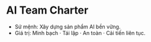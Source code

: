 # AI Team Charter
- Sứ mệnh: Xây dựng sản phẩm AI bền vững.
- Giá trị: Minh bạch · Tái lập · An toàn · Cải tiến liên tục.
